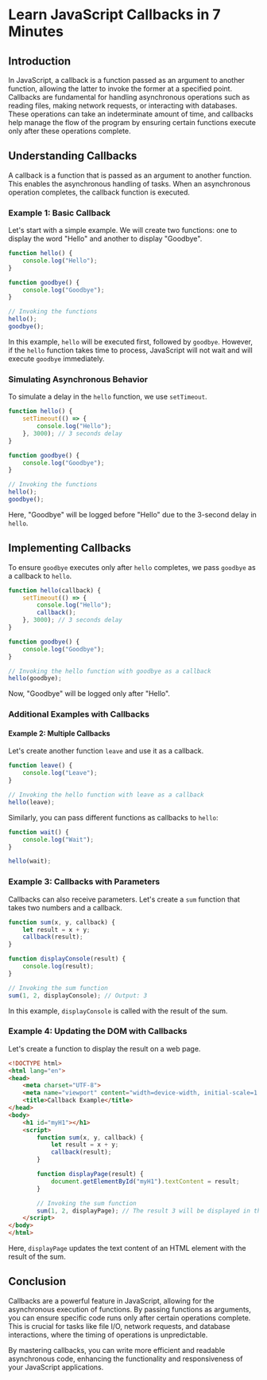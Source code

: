 # Learn JavaScript Callbacks in 7 Minutes

## Introduction

In JavaScript, a callback is a function passed as an argument to another function, allowing the latter to invoke the former at a specified point. Callbacks are fundamental for handling asynchronous operations such as reading files, making network requests, or interacting with databases. These operations can take an indeterminate amount of time, and callbacks help manage the flow of the program by ensuring certain functions execute only after these operations complete.

## Understanding Callbacks

A callback is a function that is passed as an argument to another function. This enables the asynchronous handling of tasks. When an asynchronous operation completes, the callback function is executed.

### Example 1: Basic Callback

Let's start with a simple example. We will create two functions: one to display the word "Hello" and another to display "Goodbye".

```javascript
function hello() {
    console.log("Hello");
}

function goodbye() {
    console.log("Goodbye");
}

// Invoking the functions
hello();
goodbye();
```

In this example, `hello` will be executed first, followed by `goodbye`. However, if the `hello` function takes time to process, JavaScript will not wait and will execute `goodbye` immediately.

### Simulating Asynchronous Behavior

To simulate a delay in the `hello` function, we use `setTimeout`.

```javascript
function hello() {
    setTimeout(() => {
        console.log("Hello");
    }, 3000); // 3 seconds delay
}

function goodbye() {
    console.log("Goodbye");
}

// Invoking the functions
hello();
goodbye();
```

Here, "Goodbye" will be logged before "Hello" due to the 3-second delay in `hello`.

## Implementing Callbacks

To ensure `goodbye` executes only after `hello` completes, we pass `goodbye` as a callback to `hello`.

```javascript
function hello(callback) {
    setTimeout(() => {
        console.log("Hello");
        callback();
    }, 3000); // 3 seconds delay
}

function goodbye() {
    console.log("Goodbye");
}

// Invoking the hello function with goodbye as a callback
hello(goodbye);
```

Now, "Goodbye" will be logged only after "Hello".

### Additional Examples with Callbacks

#### Example 2: Multiple Callbacks

Let's create another function `leave` and use it as a callback.

```javascript
function leave() {
    console.log("Leave");
}

// Invoking the hello function with leave as a callback
hello(leave);
```

Similarly, you can pass different functions as callbacks to `hello`:

```javascript
function wait() {
    console.log("Wait");
}

hello(wait);
```

### Example 3: Callbacks with Parameters

Callbacks can also receive parameters. Let's create a `sum` function that takes two numbers and a callback.

```javascript
function sum(x, y, callback) {
    let result = x + y;
    callback(result);
}

function displayConsole(result) {
    console.log(result);
}

// Invoking the sum function
sum(1, 2, displayConsole); // Output: 3
```

In this example, `displayConsole` is called with the result of the sum.

### Example 4: Updating the DOM with Callbacks

Let's create a function to display the result on a web page.

```html
<!DOCTYPE html>
<html lang="en">
<head>
    <meta charset="UTF-8">
    <meta name="viewport" content="width=device-width, initial-scale=1.0">
    <title>Callback Example</title>
</head>
<body>
    <h1 id="myH1"></h1>
    <script>
        function sum(x, y, callback) {
            let result = x + y;
            callback(result);
        }

        function displayPage(result) {
            document.getElementById("myH1").textContent = result;
        }

        // Invoking the sum function
        sum(1, 2, displayPage); // The result 3 will be displayed in the <h1> element
    </script>
</body>
</html>
```

Here, `displayPage` updates the text content of an HTML element with the result of the sum.

## Conclusion

Callbacks are a powerful feature in JavaScript, allowing for the asynchronous execution of functions. By passing functions as arguments, you can ensure specific code runs only after certain operations complete. This is crucial for tasks like file I/O, network requests, and database interactions, where the timing of operations is unpredictable.

By mastering callbacks, you can write more efficient and readable asynchronous code, enhancing the functionality and responsiveness of your JavaScript applications.